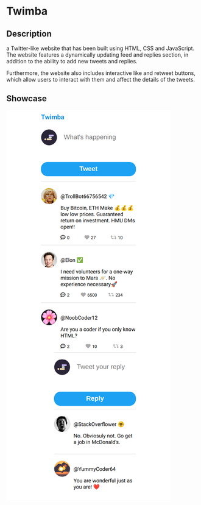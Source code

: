 # Twimba
## Description
a Twitter-like website that has been built using HTML, CSS and JavaScript. The website features a dynamically updating feed and replies section, in addition to the ability to add new tweets and replies.

Furthermore, the website also includes interactive like and retweet buttons, which allow users to interact with them and affect the details of the tweets.

## Showcase
![website screenshot](./images/website.png)